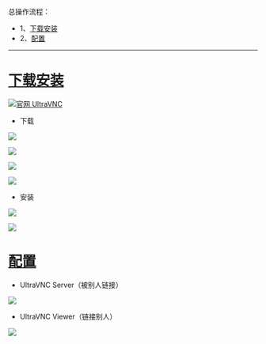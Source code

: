 总操作流程：
- 1、[下载安装](#UltraVNC-01)
- 2、[配置](#UltraVNC-02)

***

# <a name="UltraVNC-01" href="#" >下载安装</a>

[![](https://img.shields.io/badge/官网-UltraVNC-red.svg "官网 UltraVNC")](http://www.uvnc.com/)

- 下载

![](image/2-1.png)

![](image/2-2.png)

![](image/2-3.png)

![](image/2-4.png)

- 安装

![](image/2-5.png)

![](image/2-6.png)

# <a name="UltraVNC-02" href="#" >配置</a>

- UltraVNC Server（被别人链接）

![](image/2-7.png)

- UltraVNC Viewer（链接别人）

![](image/2-8.png)
